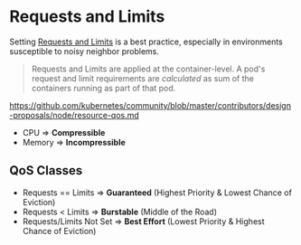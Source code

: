 # Requests and Limits

Setting [Requests and Limits](https://kubernetes.io/docs/concepts/configuration/manage-compute-resources-container/) is a best practice, especially in environments susceptible to noisy neighbor problems.

> Requests and Limits are applied at the container-level. A pod's request and limit requirements are _calculated_ 
> as sum of the containers running as part of that pod.

<https://github.com/kubernetes/community/blob/master/contributors/design-proposals/node/resource-qos.md>

* CPU => **Compressible**
* Memory => **Incompressible**

## QoS Classes

* Requests == Limits => **Guaranteed** (Highest Priority & Lowest Chance of Eviction)
* Requests < Limits => **Burstable** (Middle of the Road)
* Requests/Limits Not Set => **Best Effort** (Lowest Priority & Highest Chance of Eviction)
